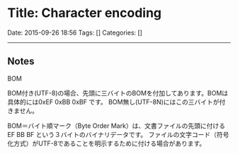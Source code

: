 # Title: Character encoding

Date: 2015-09-26 18:56
Tags: []
Categories: []

---

## Notes

BOM

BOM付き(UTF-8)の場合、先頭に三バイトのBOMを付加してあります。BOMは具体的には0xEF 0xBB 0xBF です。
BOM無し(UTF-8N)にはこの三バイトが付きません。

BOM＝バイト順マーク（Byte Order Mark）は、文書ファイルの先頭に付ける EF BB BF という３バイトのバイナリデータです。
ファイルの文字コード（符号化方式）がUTF-8であることを明示するために付ける場合があります。
